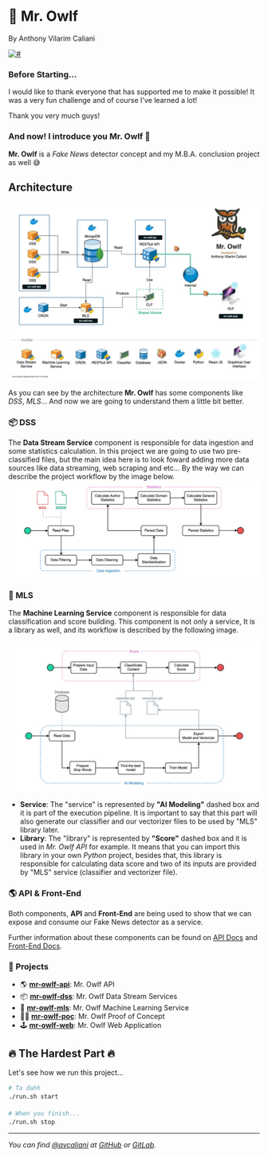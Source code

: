 # 🦉 Mr. Owlf
By Anthony Vilarim Caliani

[![#](https://img.shields.io/badge/licence-MIT-lightseagreen.svg)](#)

### Before Starting...
I would like to thank everyone that has supported me to make it possible!
It was a very fun challenge and of course I've learned a lot!

Thank you very much guys!  

### And now! I introduce you **Mr. Owlf** 🦉
**Mr. Owlf** is a _Fake News_ detector concept and my M.B.A. conclusion project as well 😅

## Architecture
![architecture](.doc/architecture.jpg)

As you can see by the architecture **Mr. Owlf** has some components like _DSS_, _MLS_... And now we are going to understand them a little bit better.

### 📦 DSS
The **Data Stream Service** component is responsible for data ingestion and some statistics calculation. In this project we are going to use two pre-classified files, but the main idea here is to look foward adding more data sources like data streaming, web scraping and etc... By the way we can describe the project workflow by the image below.
![dss](.doc/architecture-dss.jpg)

### 🤖 MLS
The **Machine Learning Service** component is responsible for data classification and score building. This component is not only a service, It is a library as well, and its workflow is described by the following image.

![mls](.doc/architecture-mls.jpg)

- **Service**: The "service" is represented by **"AI Modeling"** dashed box and it is part of the execution pipeline. It is important to say that this part will also generate our classifier and our vectorizer files to be used by "MLS" library later.
- **Library**: The "library" is represented by **"Score"** dashed box and it is used in _Mr. Owlf API_ for example. It means that you can import this library in your own _Python_ project, besides that, this library is responsible for calculating data score and two of its inputs are provided by "MLS" service (classifier and vectorizer file).

### 🌎 API & Front-End
Both components, **API** and **Front-End** are being used to show that we can expose and consume our Fake News detector as a service.

Further information about these components can be found on [API Docs](mr-owlf-api/README.md) and [Front-End Docs](mr-owlf-front/README.md).


### 🧱 Projects

- 🌎 **[mr-owlf-api](mr-owlf-api/README.md)**: Mr. Owlf API
- 📦 **[mr-owlf-dss](mr-owlf-dss/README.md)**: Mr. Owlf Data Stream Services
- 🤖 **[mr-owlf-mls](mr-owlf-mls/README.md)**: Mr. Owlf Machine Learning Service
- 👨‍🔬 **[mr-owlf-poc](.doc/poc/mr-owlf-poc.ipynb)**: Mr. Owlf Proof of Concept
- 🕹 **[mr-owlf-web](mr-owlf-web/README.md)**: Mr. Owlf Web Application


## 🔥 The Hardest Part 🔥
Let's see how we run this project...

```bash
# Ta dahh
./run.sh start

# When you finish...
./run.sh stop
````


---

_You can find [@avcaliani](#) at [GitHub](https://github.com/avcaliani) or [GitLab](https://gitlab.com/avcaliani)._
